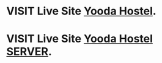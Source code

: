 # VISIT Live Site [Yooda Hostel](https://yooda-hostel-manage.netlify.app/).

# VISIT Live Site [Yooda Hostel SERVER](https://github.com/Aljoboyer/Hostel-manage-server).



